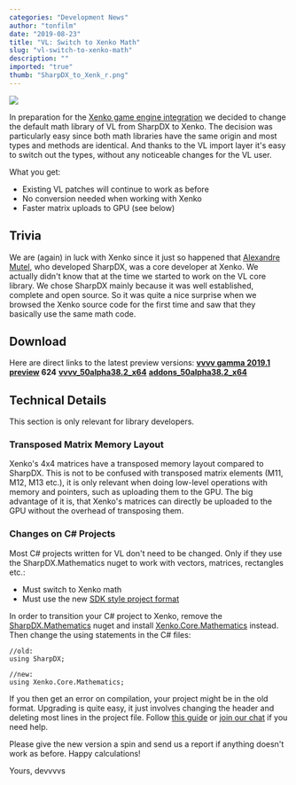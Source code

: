 ```yaml
---
categories: "Development News"
author: "tonfilm"
date: "2019-08-23"
title: "VL: Switch to Xenko Math"
slug: "vl-switch-to-xenko-math"
description: ""
imported: "true"
thumb: "SharpDX_to_Xenk_r.png"
---
```



![](SharpDX_to_Xenk_r.png)

In preparation for the [Xenko game engine integration](/blog/2018/vl-xenko-3d-engine-update-2) we decided to change the default math library of VL from SharpDX to Xenko. The decision was particularly easy since both math libraries have the same origin and most types and methods are identical. And thanks to the VL import layer it's easy to switch out the types, without any noticeable changes for the VL user.

What you get:
* Existing VL patches will continue to work as before
* No conversion needed when working with Xenko
* Faster matrix uploads to GPU (see below)

## Trivia
We are (again) in luck with Xenko since it just so happened that [Alexandre Mutel](https://github.com/xoofx), who developed SharpDX, was a core developer at Xenko. We actually didn't know that at the time we started to work on the VL core library. We chose SharpDX mainly because it was well established, complete and open source. So it was quite a nice surprise when we browsed the Xenko source code for the first time and saw that they basically use the same math code.

## Download
Here are direct links to the latest preview versions:
**[vvvv gamma 2019.1 preview](http://teamcity.vvvv.org/guestAuth/app/rest/builds/id:30533/artifacts/content/vvvv_gamma_2019.1.0-0624-g5df7a10830_setup.exe) 624**
**[vvvv_50alpha38.2_x64](http://teamcity.vvvv.org/guestAuth/app/rest/builds/id:30539/artifacts/content/vvvv_50alpha38.2_x64.zip)**
**[addons_50alpha38.2_x64](http://teamcity.vvvv.org/guestAuth/app/rest/builds/id:30539/artifacts/content/addons_50alpha38.2_x64.zip)**

## Technical Details
This section is only relevant for library developers.

### Transposed Matrix Memory Layout
Xenko's 4x4 matrices have a transposed memory layout compared to SharpDX. This is not to be confused with transposed matrix elements (M11, M12, M13 etc.), it is only relevant when doing low-level operations with memory and pointers, such as uploading them to the GPU. The big advantage of it is, that Xenko's matrices can directly be uploaded to the GPU without the overhead of transposing them.

### Changes on C# Projects
Most C# projects written for VL don't need to be changed. Only if they use the SharpDX.Mathematics nuget to work with vectors, matrices, rectangles etc.:

* Must switch to Xenko math
* Must use the new [SDK style project format](https://docs.microsoft.com/en-us/nuget/resources/check-project-format)

In order to transition your C# project to Xenko, remove the [SharpDX.Mathematics](https://www.nuget.org/packages/SharpDX.Mathematics/) nuget and install [Xenko.Core.Mathematics](https://www.nuget.org/packages/Xenko.Core.Mathematics) instead. Then change the using statements in the C# files:
```
//old:
using SharpDX;

//new:
using Xenko.Core.Mathematics;
```

If you then get an error on compilation, your project might be in the old format. Upgrading is quite easy, it just involves changing the header and deleting most lines in the project file. Follow [this guide](https://natemcmaster.com/blog/2017/03/09/vs2015-to-vs2017-upgrade) or [join our chat](https://riot.im/app/#/room/#vvvv:matrix.org) if you need help.

Please give the new version a spin and send us a report if anything doesn't work as before.
Happy calculations!

Yours,
devvvvs